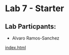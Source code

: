 # Lab 7 - Starter

## Lab Particpants:
+ Alvaro Ramos-Sanchez

[index.html](https://alvaroramos44.github.io/Lab7/index.html)

